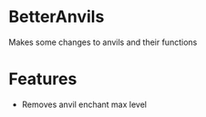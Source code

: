 # BetterAnvils
Makes some changes to anvils and their functions
# Features
* Removes anvil enchant max level
